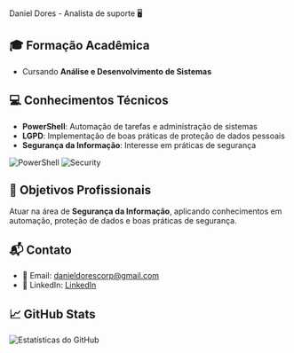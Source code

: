 Daniel Dores - Analista de suporte 🖥️

## 🎓 Formação Acadêmica
- Cursando **Análise e Desenvolvimento de Sistemas**  

## 💻 Conhecimentos Técnicos
- **PowerShell**: Automação de tarefas e administração de sistemas
- **LGPD**: Implementação de boas práticas de proteção de dados pessoais
- **Segurança da Informação**: Interesse em práticas de segurança 

![PowerShell](https://img.shields.io/badge/PowerShell-3178C6?style=for-the-badge&logo=powershell&logoColor=white)
![Security](https://img.shields.io/badge/Security-Information-yellow?style=for-the-badge&logo=security&logoColor=black)

## 🚀 Objetivos Profissionais
Atuar na área de **Segurança da Informação**, aplicando conhecimentos em automação, proteção de dados e boas práticas de segurança.

## 📬 Contato
- 📧 Email: danieldorescorp@gmail.com
- 🔗 LinkedIn: [LinkedIn](https://www.linkedin.com/in/dvadores)

## 📈 GitHub Stats
![Estatísticas do GitHub](https://github-readme-stats.vercel.app/api?username=dvadores&show_icons=true&theme=radical)


